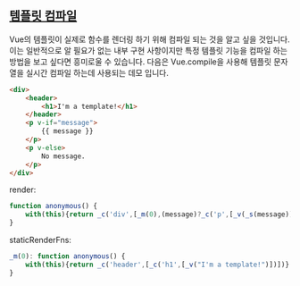 ## [템플릿 컴파일](https://kr.vuejs.org/v2/guide/render-function.html#템플릿-컴파일)

Vue의 템플릿이 실제로 함수를 렌더링 하기 위해 컴파일 되는 것을 알고 싶을 것입니다. 이는 일반적으로 알 필요가 없는 내부 구현 사항이지만 특정 템플릿 기능을 컴파일 하는 방법을 보고 싶다면 흥미로울 수 있습니다. 다음은 Vue.compile을 사용해 템플릿 문자열을 실시간 컴파일 하는데 사용되는 데모 입니다.

```html
<div>
	<header>
		<h1>I'm a template!</h1>
	</header>
	<p v-if="message">
		{{ message }}
	</p>
	<p v-else>
		No message.
	</p>
</div>
```



render:

```javascript
function anonymous() {
	with(this){return _c('div',[_m(0),(message)?_c('p',[_v(_s(message))]):_c('p',[_v("No message.")])])}
}
```

staticRenderFns:
```javascript
_m(0): function anonymous() {
	with(this){return _c('header',[_c('h1',[_v("I'm a template!")])])}
}
```